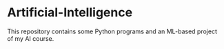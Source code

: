 # Artificial-Intelligence
This repository contains some Python programs and an ML-based project of my AI course.
